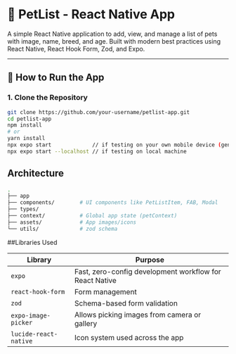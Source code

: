 # 🐾 PetList - React Native App

A simple React Native application to add, view, and manage a list of pets with image, name, breed, and age. Built with modern best practices using React Native, React Hook Form, Zod, and Expo.

---

## 🚀 How to Run the App

### 1. Clone the Repository

```bash
git clone https://github.com/your-username/petlist-app.git
cd petlist-app
npm install
# or
yarn install
npx expo start             // if testing on your own mobile device (generates QR code that can be scanned in expo app)
npx expo start --localhost // if testing on local machine
```

## Architecture
```bash
.
├── app
├── components/        # UI components like PetListItem, FAB, Modal
├── types/        
├── context/           # Global app state (petContext)
├── assets/            # App images/icons
└── utils/             # zod schema 
```

##Libraries Used

| Library                    | Purpose                                                 |
| -------------------------- | ------------------------------------------------------- |
| `expo`                     | Fast, zero-config development workflow for React Native |
| `react-hook-form`          | Form management                                         |
| `zod`                      | Schema-based form validation                            |
| `expo-image-picker`        | Allows picking images from camera or gallery            |
| `lucide-react-native`      | Icon system used across the app                         |
